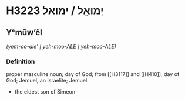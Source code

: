 # H3223 יְמוּאֵל / ימואל

## Yᵉmûwʼêl

_(yem-oo-ale' | yeh-moo-ALE | yeh-moo-ALE)_

### Definition

proper masculine noun; day of God; from [[H3117]] and [[H410]]; day of God; Jemuel, an Israelite; Jemuel.

- the eldest son of Simeon
